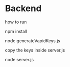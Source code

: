 # Backend

how to run

npm install

node generateVapidKeys.js

copy the keys inside server.js

node server.js